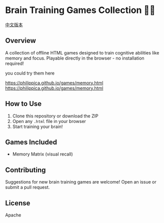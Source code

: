 # Brain Training Games Collection 🧠💡

[中文版本](#中文)

## Overview
A collection of offline HTML games designed to train cognitive abilities like memory and focus. Playable directly in the browser - no installation required!

you could try them here 

https://philippica.github.io/games/memory.html
https://philippica.github.io/games/memory.html

## How to Use
1. Clone this repository or download the ZIP
2. Open any `.html` file in your browser
3. Start training your brain!

## Games Included
- Memory Matrix (visual recall)

## Contributing
Suggestions for new brain training games are welcome! Open an issue or submit a pull request.

## License
Apache
